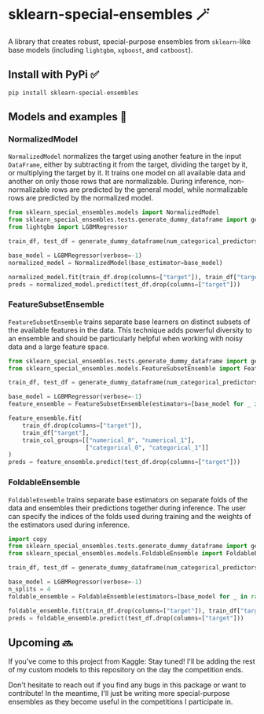 # sklearn-special-ensembles :magic_wand:
A library that creates robust, special-purpose ensembles from `sklearn`-like base models (including `lightgbm`, `xgboost`, and `catboost`).

## Install with PyPi :white_check_mark:
```
pip install sklearn-special-ensembles
```

## Models and examples :rocket:
### NormalizedModel
`NormalizedModel` normalizes the target using another feature in the input `DataFrame`, either by subtracting it from the target, dividing the target by it, or multiplying the target by it. It trains one model on all available data and another on only those rows that are normalizable. During inference, non-normalizable rows are predicted by the general model, while normalizable rows are predicted by the normalized model.
```python
from sklearn_special_ensembles.models import NormalizedModel
from sklearn_special_ensembles.tests.generate_dummy_dataframe import generate_dummy_dataframe
from lightgbm import LGBMRegressor

train_df, test_df = generate_dummy_dataframe(num_categorical_predictors=2, categories_by_column=[[1, 2], [3, 4]])

base_model = LGBMRegressor(verbose=-1)
normalized_model = NormalizedModel(base_estimator=base_model)

normalized_model.fit(train_df.drop(columns=["target"]), train_df["target"], normalizing_col="numerical_0", how="divide")
preds = normalized_model.predict(test_df.drop(columns=["target"]))
```

### FeatureSubsetEnsemble
`FeatureSubsetEnsemble` trains separate base learners on distinct subsets of the available features in the data. This technique adds powerful diversity to an ensemble and should be particularly helpful when working with noisy data and a large feature space.
```python
from sklearn_special_ensembles.tests.generate_dummy_dataframe import generate_dummy_dataframe
from sklearn_special_ensembles.models.FeatureSubsetEnsemble import FeatureSubsetEnsemble

train_df, test_df = generate_dummy_dataframe(num_categorical_predictors=2, categories_by_column=[[1, 2, 3, 4], [5, 6]])

base_model = LGBMRegressor(verbose=-1)
feature_ensemble = FeatureSubsetEnsemble(estimators=[base_model for _ in range(n_splits)])

feature_ensemble.fit(
    train_df.drop(columns=["target"]),
    train_df["target"],
    train_col_groups=[["numerical_0", "numerical_1"],
                      ["categorical_0", "categorical_1"]]
)
preds = feature_ensemble.predict(test_df.drop(columns=["target"]))
```


### FoldableEnsemble
`FoldableEnsemble` trains separate base estimators on separate folds of the data and ensembles their predictions together during inference. The user can specify the indices of the folds used during training and the weights of the estimators used during inference.
```python
import copy
from sklearn_special_ensembles.tests.generate_dummy_dataframe import generate_dummy_dataframe
from sklearn_special_ensembles.models.FoldableEnsemble import FoldableEnsemble

train_df, test_df = generate_dummy_dataframe(num_categorical_predictors=1, categories_by_column=[[1, 2, 3, 4]])

base_model = LGBMRegressor(verbose=-1)
n_splits = 4
foldable_ensemble = FoldableEnsemble(estimators=[base_model for _ in range(n_splits)])

foldable_ensemble.fit(train_df.drop(columns=["target"]), train_df["target"])
preds = foldable_ensemble.predict(test_df.drop(columns=["target"]))
```

## Upcoming :soon:
If you've come to this project from Kaggle: Stay tuned! I'll be adding the rest of my custom models to this repository on the day the competition ends.

Don't hesitate to reach out if you find any bugs in this package or want to contribute! In the meantime, I'll just be writing more special-purpose ensembles as they become useful in the competitions I participate in.
